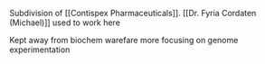 Subdivision of [[Contispex Pharmaceuticals]].
[[Dr. Fyria Cordaten (Michael)]] used to work here

Kept away from biochem warefare
more focusing on genome experimentation